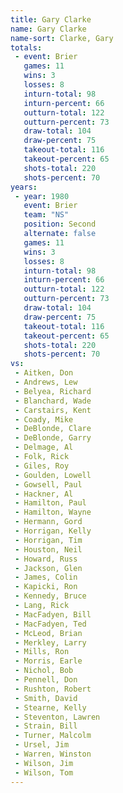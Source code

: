 ```yaml
---
title: Gary Clarke
name: Gary Clarke
name-sort: Clarke, Gary
totals:
 - event: Brier
   games: 11
   wins: 3
   losses: 8
   inturn-total: 98
   inturn-percent: 66
   outturn-total: 122
   outturn-percent: 73
   draw-total: 104
   draw-percent: 75
   takeout-total: 116
   takeout-percent: 65
   shots-total: 220
   shots-percent: 70
years:
 - year: 1980
   event: Brier
   team: "NS"
   position: Second
   alternate: false
   games: 11
   wins: 3
   losses: 8
   inturn-total: 98
   inturn-percent: 66
   outturn-total: 122
   outturn-percent: 73
   draw-total: 104
   draw-percent: 75
   takeout-total: 116
   takeout-percent: 65
   shots-total: 220
   shots-percent: 70
vs:
 - Aitken, Don
 - Andrews, Lew
 - Belyea, Richard
 - Blanchard, Wade
 - Carstairs, Kent
 - Coady, Mike
 - DeBlonde, Clare
 - DeBlonde, Garry
 - Delmage, Al
 - Folk, Rick
 - Giles, Roy
 - Goulden, Lowell
 - Gowsell, Paul
 - Hackner, Al
 - Hamilton, Paul
 - Hamilton, Wayne
 - Hermann, Gord
 - Horrigan, Kelly
 - Horrigan, Tim
 - Houston, Neil
 - Howard, Russ
 - Jackson, Glen
 - James, Colin
 - Kapicki, Ron
 - Kennedy, Bruce
 - Lang, Rick
 - MacFadyen, Bill
 - MacFadyen, Ted
 - McLeod, Brian
 - Merkley, Larry
 - Mills, Ron
 - Morris, Earle
 - Nichol, Bob
 - Pennell, Don
 - Rushton, Robert
 - Smith, David
 - Stearne, Kelly
 - Steventon, Lawren
 - Strain, Bill
 - Turner, Malcolm
 - Ursel, Jim
 - Warren, Winston
 - Wilson, Jim
 - Wilson, Tom
---
```


